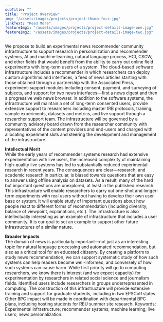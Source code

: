 ```yaml
---
subTitle: "" 
title: "Project Overview"
img: "/assets/images/projects/project-thumb-four.jpg"
linkText: "Read More"
featureImg1: "/assets/images/projects/project-details-image-one.jpg"
featureImg2: "/assets/images/projects/project-details-image-two.jpg"
---
```

We propose to build an experimental news recommender community infrastructure to support research in personalization and recommender systems, AI and machine learning, natural language process, HCI, CSCW, and other fields that would benefit from the ability to carry out online field experiments with long-term users of a system. The cloud-based software infrastructure includes a recommender in which researchers can deploy custom algorithms and interfaces, a feed of news articles starting with those obtained through a partnership with the Associated Press, experiment-support modules including consent, payment, and surveying of subjects, and support for two news interfaces—first a news digest and then a progressive web news browser.
In addition to the software systems, the infrastructure will maintain a set of long-term consented users, provide extensive support to researchers including master IRB protocols, training, sample experiments, datasets and metrics, and live support through a researcher support team. The infrastructure will be governed by a community advisory board drawn from the researcher community with representatives of the content providers and end-users and charged with allocating experiment slots and steering the development and management of the infrastructure.

<b>Intellectual Merit</b> <br>
While the early years of recommender systems research had extensive experimentation with live users, the increased complexity of maintaining high-quality live systems has led to substantially reduced experimental research in recent years. The consequences are clear—research, and academic research in particular, is biased towards questions that are easy to answer using offline analysis on datasets. As a result, many of the hard but important questions are unexplored, at least in the published research.
This infrastructure will enable researchers to carry out one-shot and longer-term experiments with real users without having to develop their own user base or system. It will enable study of important questions about how people react to different forms of recommendation (including diversity, balance of viewpoint, explanations, etc.).
The infrastructure is also intellectually interesting as an example of infrastructure that includes a user community. It is our goal to set an example to support other future infrastructures of a similar nature.

<b>Broader Impacts</b> <br>
The domain of news is particularly important—not just as an interesting topic for natural language processing and automated recommendation, but also as a critical tool for an educated citizenry. By creating a platform to study news recommendation, we can support systematic study of how such systems can help readers become well-informed, and conversely of how such systems can cause harm. While first priority will go to computing researchers, we know there is interest (and we expect capacity) for experimentation by researchers in related social science and journalism fields.
Identified users include researchers in groups underrepresented in computing. The construction of this infrastructure will provide extensive training and support for graduate students, including in two EPSCoR states. Other BPC impact will be made in coordination with departmental BPC plans, including hosting students for REU summer site research.
Keywords: Experimental infrastructure; recommender systems; machine learning; live users; news personalization.